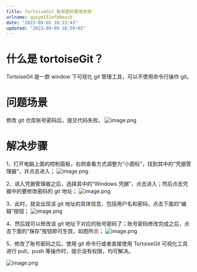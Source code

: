 ```yaml
---
title: TortoiseGit 账号密码更改失效
urlname: qazym151efb8eucb
date: "2023-09-05 10:33:43"
updated: "2023-09-09 16:59:02"
---
```


# 什么是 tortoiseGit？

TortoiseGit 是一款 window 下可视化 git 管理工具，可以不使用命令行操作 git。

# 问题场景

修改 git 仓库账号密码后，提交代码失败。
![image.png](http://gyg-bawei-zg4-2103b.oss-cn-beijing.aliyuncs.com/47cd4e2086084d9017d4d7af1c4222cc.png)

# 解决步骤

1、打开电脑上面的控制面板，右侧查看方式调整为“小图标”，找到其中的“凭据管理器”，并点击进入；
![image.png](http://gyg-bawei-zg4-2103b.oss-cn-beijing.aliyuncs.com/efe88b4a5ed4ab52e82afc362d3a92b7.png)

2、进入凭据管理器之后，选择其中的“Windows 凭据”，点击进入；然后点击凭据中的要修改密码的 git 地址；
![image.png](http://gyg-bawei-zg4-2103b.oss-cn-beijing.aliyuncs.com/cb97d233f6b75fc4129ffa88c402c848.png)

3、此时，就会出现该 git 地址的具体信息，包括用户名和密码，点击下面的“编辑”按钮；
![image.png](http://gyg-bawei-zg4-2103b.oss-cn-beijing.aliyuncs.com/aa562e1c19904012f20566d7a6181e5d.png)

4、然后就可以修改该 git 地址下对应的账号密码了；账号密码修改完成之后，点击下面的“保存”按钮即可生效，如图所示；
![image.png](http://gyg-bawei-zg4-2103b.oss-cn-beijing.aliyuncs.com/d714a5be681b8a80840f741452b38756.png)

5、修改了账号密码之后，使用 git 命令行或者直接使用 TortoiseGit 可视化工具进行 pull，push 等操作时，提示没有权限，均可解决。

![image.png](http://gyg-bawei-zg4-2103b.oss-cn-beijing.aliyuncs.com/b73d53253c6efff5d8fb7009be506057.png)
